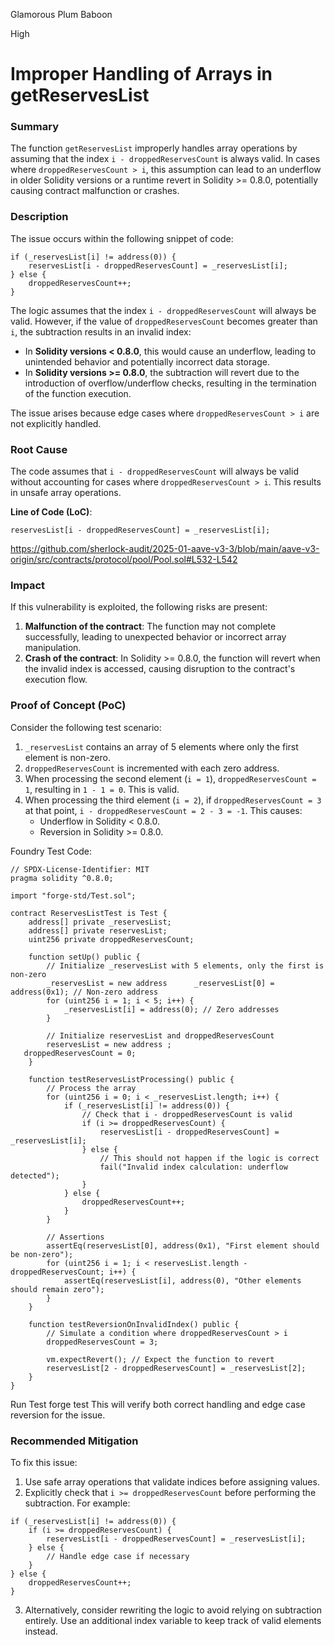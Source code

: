 Glamorous Plum Baboon

High

# Improper Handling of Arrays in getReservesList

### **Summary**
The function `getReservesList` improperly handles array operations by assuming that the index `i - droppedReservesCount` is always valid. In cases where `droppedReservesCount > i`, this assumption can lead to an underflow in older Solidity versions or a runtime revert in Solidity >= 0.8.0, potentially causing contract malfunction or crashes.

### **Description**
The issue occurs within the following snippet of code:

```solidity
if (_reservesList[i] != address(0)) {
    reservesList[i - droppedReservesCount] = _reservesList[i];
} else {
    droppedReservesCount++;
}
```

The logic assumes that the index `i - droppedReservesCount` will always be valid. However, if the value of `droppedReservesCount` becomes greater than `i`, the subtraction results in an invalid index:
- In **Solidity versions < 0.8.0**, this would cause an underflow, leading to unintended behavior and potentially incorrect data storage.
- In **Solidity versions >= 0.8.0**, the subtraction will revert due to the introduction of overflow/underflow checks, resulting in the termination of the function execution.

The issue arises because edge cases where `droppedReservesCount > i` are not explicitly handled.

### **Root Cause**
The code assumes that `i - droppedReservesCount` will always be valid without accounting for cases where `droppedReservesCount > i`. This results in unsafe array operations.

**Line of Code (LoC)**:
```solidity
reservesList[i - droppedReservesCount] = _reservesList[i];
```

https://github.com/sherlock-audit/2025-01-aave-v3-3/blob/main/aave-v3-origin/src/contracts/protocol/pool/Pool.sol#L532-L542

### **Impact**
If this vulnerability is exploited, the following risks are present:
1. **Malfunction of the contract**: The function may not complete successfully, leading to unexpected behavior or incorrect array manipulation.
2. **Crash of the contract**: In Solidity >= 0.8.0, the function will revert when the invalid index is accessed, causing disruption to the contract's execution flow.



### **Proof of Concept (PoC)**
Consider the following test scenario:
1. `_reservesList` contains an array of 5 elements where only the first element is non-zero.
2. `droppedReservesCount` is incremented with each zero address.
3. When processing the second element (`i = 1`), `droppedReservesCount = 1`, resulting in `1 - 1 = 0`. This is valid.
4. When processing the third element (`i = 2`), if `droppedReservesCount = 3` at that point, `i - droppedReservesCount = 2 - 3 = -1`. This causes:
   - Underflow in Solidity < 0.8.0.
   - Reversion in Solidity >= 0.8.0.

Foundry Test Code:

```solidity
// SPDX-License-Identifier: MIT
pragma solidity ^0.8.0;

import "forge-std/Test.sol";

contract ReservesListTest is Test {
    address[] private _reservesList;
    address[] private reservesList;
    uint256 private droppedReservesCount;

    function setUp() public {
        // Initialize _reservesList with 5 elements, only the first is non-zero
        _reservesList = new address      _reservesList[0] = address(0x1); // Non-zero address
        for (uint256 i = 1; i < 5; i++) {
            _reservesList[i] = address(0); // Zero addresses
        }

        // Initialize reservesList and droppedReservesCount
        reservesList = new address ;
   droppedReservesCount = 0;
    }

    function testReservesListProcessing() public {
        // Process the array
        for (uint256 i = 0; i < _reservesList.length; i++) {
            if (_reservesList[i] != address(0)) {
                // Check that i - droppedReservesCount is valid
                if (i >= droppedReservesCount) {
                    reservesList[i - droppedReservesCount] = _reservesList[i];
                } else {
                    // This should not happen if the logic is correct
                    fail("Invalid index calculation: underflow detected");
                }
            } else {
                droppedReservesCount++;
            }
        }

        // Assertions
        assertEq(reservesList[0], address(0x1), "First element should be non-zero");
        for (uint256 i = 1; i < reservesList.length - droppedReservesCount; i++) {
            assertEq(reservesList[i], address(0), "Other elements should remain zero");
        }
    }

    function testReversionOnInvalidIndex() public {
        // Simulate a condition where droppedReservesCount > i
        droppedReservesCount = 3;

        vm.expectRevert(); // Expect the function to revert
        reservesList[2 - droppedReservesCount] = _reservesList[2];
    }
}
```


Run Test
forge test
This will verify both correct handling and edge case reversion for the issue.


### **Recommended Mitigation**
To fix this issue:
1. Use safe array operations that validate indices before assigning values.
2. Explicitly check that `i >= droppedReservesCount` before performing the subtraction. For example:

```solidity
if (_reservesList[i] != address(0)) {
    if (i >= droppedReservesCount) {
        reservesList[i - droppedReservesCount] = _reservesList[i];
    } else {
        // Handle edge case if necessary
    }
} else {
    droppedReservesCount++;
}
```

3. Alternatively, consider rewriting the logic to avoid relying on subtraction entirely. Use an additional index variable to keep track of valid elements instead.